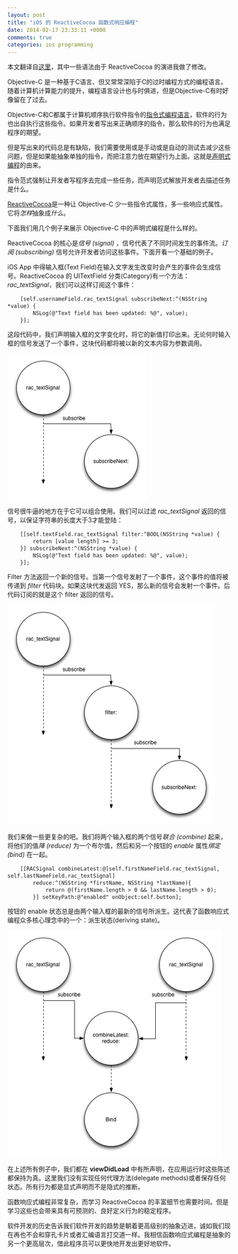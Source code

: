 ```yaml
---
layout: post
title: "iOS 的 ReactiveCocoa 函数式响应编程"
date: 2014-02-17 23:33:11 +0800
comments: true
categories: ios programming 
---
```


本文翻译自[这里](http://www.teehanlax.com/blog/reactivecocoa/)，其中一些语法由于 ReactiveCocoa 的演进我做了修改。

Objective-C 是一种基于C语言、但又常常深陷于C的过时编程方式的编程语言。随着计算机计算能力的提升，编程语言设计也与时俱进，但是Objective-C有时好像留在了过去。

Objective-C和C都属于计算机顺序执行软件指令的[指令式编程语言](http://en.wikipedia.org/wiki/Imperative_programming)，软件的行为也出自执行这些指令。如果开发者写出来正确顺序的指令，那么软件的行为也满足程序的期望。

但是写出来的代码总是有缺陷，我们需要使用或是手动或是自动的测试去减少这些问题，但是如果能抽象单独的指令，而把注意力放在期望行为上面。这就是[声明式编程](http://en.wikipedia.org/wiki/Declarative_programming)的由来。

指令范式强制让开发者写程序去完成一些任务，而声明范式解放开发者去描述任务是什么。

[ReactiveCocoa](https://github.com/ReactiveCocoa/ReactiveCocoa)是一种让 Objective-C 少一些指令式属性，多一些响应式属性。它将*怎样*抽象成*什么*。

下面我们用几个例子来展示 Objective-C 中的声明式编程是什么样的。

ReactiveCocoa 的核心是*信号 (signal)* ，信号代表了不同时间发生的事件流。*订阅 (subscribing)* 信号允许开发者访问这些事件。下面开看一个基础的例子。

iOS App 中得输入框(Text Field)在输入文字发生改变时会产生的事件会生成信号。ReactiveCocoa 的 UITextField 分类(Category)有一个方法：*rac_textSignal*，我们可以这样订阅这个事件：

``` objc
    [self.usernameField.rac_textSignal subscribeNext:^(NSString *value) {
    	NSLog(@"Text field has been updated: %@", value);
    }];
```

这段代码中，我们声明输入框的文字变化时，将它的新值打印出来。无论何时输入框的信号发送了一个事件，这块代码都将被以新的文本内容为参数调用。

![subscription](/images/frp_subscription.png)

信号很牛逼的地方在于它可以组合使用。我们可以过滤 *rac_textSignal* 返回的信号，以保证字符串的长度大于3才能登陆：

``` objc
    [[self.textField.rac_textSignal filter:^BOOL(NSString *value) {
    	return [value length] >= 3;
    }] subscribeNext:^(NSString *value) {
    	NSLog(@"Text field has been updated: %@", value);
    }];
```

Filter 方法返回一个新的信号。当第一个信号发射了一个事件，这个事件的值将被传递到 *filter* 代码块。如果这块代发返回 YES，那么新的信号会发射一个事件。后代码订阅的就是这个 filter 返回的信号。

![filter](/images/frp_filter.png)

我们来做一些更复杂的吧。我们将两个输入框的两个信号*联合 (combine)* 起来，将他们的值*降 (reduce)* 为一个布尔值，然后和另一个按钮的 *enable* 属性*绑定 (bind)* 在一起。

``` objc
    [[RACSignal combineLatest:@[self.firstNameField.rac_textSignal, self.lastNameField.rac_textSignal]
    	reduce:^(NSString *firstName, NSString *lastName){
    		return @(firstName.length > 0 && lastName.length > 0);
    	}] setKeyPath:@"enabled" onObject:self.button];
```

按钮的 enable 状态总是由两个输入框的最新的信号所派生。这代表了函数响应式编程众多核心理念中的一个：派生状态(deriving state)。

![combine](/images/frp_combine.png)

在上述所有例子中，我们都在 **viewDidLoad** 中有所声明，在应用运行时这些陈述都保持为真。这里我们没有实现任何代理方法(delegate methods)或者保存任何状态。所有行为都是显式声明而不是隐式的推断。

函数响应式编程非常复杂，而学习 ReactiveCocoa 的丰富细节也需要时间。但是学习这些也会带来具有可预测的、良好定义行为的稳定程序。

软件开发的历史告诉我们软件开发的趋势是朝着更高级别的抽象迈进，诚如我们现在再也不会和穿孔卡片或者汇编语言打交道一样。我相信函数响应式编程是抽象的另一个更高层次，借此程序员可以更快地开发出更好地软件。
